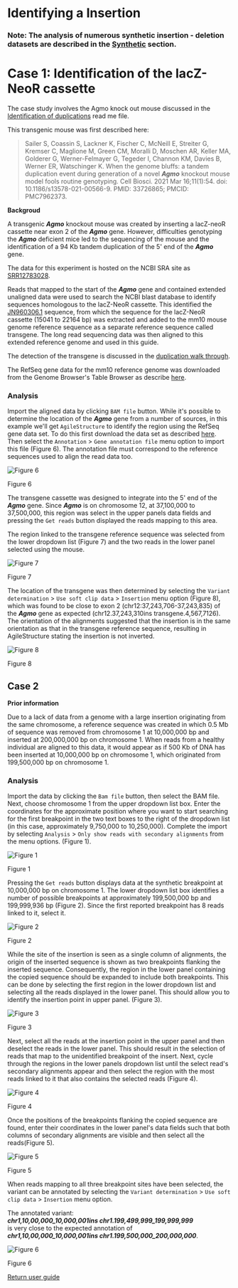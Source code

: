 # Identifying a Insertion

### Note: The analysis of numerous synthetic insertion - deletion datasets are described in the [Synthetic](../synthetic/README.md) section.

# Case 1: Identification of the lacZ-NeoR cassette

The case study involves the Agmo knock out mouse discussed in the [Identification of duplications](duplication.md) read me file. 

This transgenic mouse was first described here:

> Sailer S, Coassin S, Lackner K, Fischer C, McNeill E, Streiter G, Kremser C, Maglione M, Green CM, Moralli D, Moschen AR, Keller MA, Golderer G, Werner-Felmayer G, Tegeder I, Channon KM, Davies B, Werner ER, Watschinger K. When the genome bluffs: a tandem duplication event during generation of a novel ___Agmo___ knockout mouse model fools routine genotyping. Cell Biosci. 2021 Mar 16;11(1):54. doi: 10.1186/s13578-021-00566-9. PMID: 33726865; PMCID: PMC7962373.

__Backgroud__

A transgenic ___Agmo___ knockout mouse was created by inserting a lacZ-neoR cassette near exon 2 of the ___Agmo___ gene. However, difficulties genotyping the ___Agmo___ deficient mice led to the sequencing of the mouse and the identification of a 94 Kb tandem duplication of the 5' end of the ___Agmo___ gene.  

The data for this experiment is hosted on the NCBI SRA site as [SRR12783028](https://www.ncbi.nlm.nih.gov/sra/?term=SRR12783028).  

Reads that mapped to the start of the ___Agmo___ gene and contained extended unaligned data were used to search the NCBI blast database to identify sequences homologous to the lacZ-NeoR cassette. This identified the [JN960306.1](https://www.ncbi.nlm.nih.gov/nucleotide/JN960306.1?report=genbank&log$=nuclalign&blast_rank=3&RID=TWZMA063013) sequence, from which the sequence for the lacZ-NeoR cassette (15041 to 22164 bp) was extracted and added to the mm10 mouse genome reference sequence as a separate reference sequence called transgene. The long read sequencing data was then aligned to this extended reference genome and used in this guide.  

The detection of the transgene is discussed in the [duplication walk through](duplication.md).

The RefSeq gene data for the mm10 reference genome  was downloaded from the Genome Browser's Table Browser as describe [here](downloadingOptionalFiles.md).

### Analysis

Import the aligned data by clicking ```BAM file``` button. While it's possible to determine the location of the ___Agmo___ gene from a number of sources, in this example we'll get ```AgileStructure``` to identify the region using the RefSeq gene data set. To do this first download the data set as described [here](downloadingOptionalFiles.md). Then select the ```Annotation``` > ```Gene annotation file``` menu option to import this file (Figure 6). The annotation file must correspond to the reference sequences used to align the read data too.

![Figure 6](images/examples/figure1dup2.jpg)

Figure 6

The transgene cassette was designed to integrate into the 5' end of the ___Agmo___ gene. Since ___Agmo___ is on chromosome 12, at 37,100,000 to 37,500,000, this region was select in the upper panels data fields and pressing the ```Get reads``` button displayed the reads mapping to this area.

The region linked to the transgene reference sequence was selected from the lower dropdown list (Figure 7) and the two reads in the lower panel selected using the mouse. 

![Figure 7](images/examples/figure8dup2.jpg)

Figure 7

The location of the transgene was then determined by selecting the ```Variant determination``` > ```Use soft clip data``` > ```Insertion``` menu option (Figure 8), which was found to be close to exon 2 (chr12:37,243,706-37,243,835) of the ___Agmo___ gene as expected (chr12.37,243,310ins transgene.4,567,7126). The orientation of the alignments suggested that the insertion is in the same orientation as that in the transgene reference sequence, resulting in AgileStructure stating the insertion is not inverted.

![Figure 8](images/examples/figure9dup2.jpg)

Figure 8


## Case 2

__Prior information__  

Due to a lack of data from a genome with a large insertion originating from the same chromosome, a reference sequence was created in which 0.5 Mb of sequence was removed from chromosome 1 at 10,000,000 bp and inserted at 200,000,000 bp on chromosome 1. When reads from a healthy individual are aligned to this data, it would appear as if 500 Kb of DNA has been inserted at 10,000,000 bp on chromosome 1, which originated from 199,500,000 bp on chromosome 1.  

### Analysis
Import the data by clicking the ```Bam file``` button, then select the BAM file. Next, choose chromosome 1 from the upper dropdown list box. Enter the coordinates for the approximate position where you want to start searching for the first breakpoint in the two text boxes to the right of the dropdown list (in this case, approximately 9,750,000 to 10,250,000). Complete the import by selecting ```Analysis``` > ```Only show reads with secondary alignments``` from the menu options. (Figure 1).

![Figure 1](images/examples/figure1ins.jpg)

Figure 1

Pressing the ```Get reads``` button displays data at the synthetic breakpoint at 10,000,000 bp on chromosome 1. The lower dropdown list box identifies a number of possible breakpoints at approximately 199,500,000 bp and 199,999,936 bp (Figure 2). Since the first reported breakpoint has 8 reads linked to it, select it.  

![Figure 2](images/examples/figure2ins.jpg)

Figure 2

While the site of the insertion is seen as a single column of alignments, the origin of the inserted sequence is shown as two breakpoints flanking the inserted sequence. Consequently, the region in the lower panel containing the copied  sequence should be expanded to include both breakpoints. This can be done by selecting the first region in the lower dropdown list and selecting all the reads displayed in the lower panel. This should allow you to identify the insertion point in upper panel. (Figure 3). 

![Figure 3](images/examples/figure3ins.jpg)

Figure 3

Next, select all the reads at the insertion point in the upper panel and then deselect the reads in the lower panel. This should result in the selection of reads that map to the unidentified breakpoint of the insert. Next, cycle through the regions in the lower panels dropdown list until the select read's secondary alignments appear and then select the region with the most reads linked to it that also contains the selected reads (Figure 4).


![Figure 4](images/examples/figure4ins.jpg)

Figure 4

Once the positions of the breakpoints flanking the copied sequence are found, enter their coordinates in the lower panel's data fields such that both columns of secondary alignments are visible and then select all the reads(Figure 5). 

![Figure 5](images/examples/figure5ins.jpg)

Figure 5

When reads mapping to all three breakpoint sites have been selected, the variant can be annotated by selecting the ```Variant determination``` > ```Use soft clip data``` > ```Insertion``` menu option. 

The annotated variant:  
 ___chr1,10,00,000_10,000,001ins chr1.199,499,999_199,999,999___   
 is very close to the expected annotation of  
 ___chr1,10,00,000_10,000,001ins chr1.199,500,000_200,000,000___. 

![Figure 6](images/examples/figure6ins.jpg)

Figure 6

[Return user guide](README.md#insertion)

